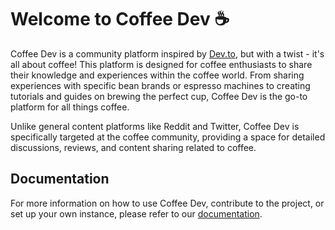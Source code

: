 # Welcome to Coffee Dev ☕

Coffee Dev is a community platform inspired by [Dev.to](https://dev.to/), but with a twist - it's all about coffee! This platform is designed for coffee enthusiasts to share their knowledge and experiences within the coffee world. From sharing experiences with specific bean brands or espresso machines to creating tutorials and guides on brewing the perfect cup, Coffee Dev is the go-to platform for all things coffee.

Unlike general content platforms like Reddit and Twitter, Coffee Dev is specifically targeted at the coffee community, providing a space for detailed discussions, reviews, and content sharing related to coffee.

## Documentation

For more information on how to use Coffee Dev, contribute to the project, or set up your own instance, please refer to our [documentation](https://gokay-atalay-sem6.github.io/Docs).

